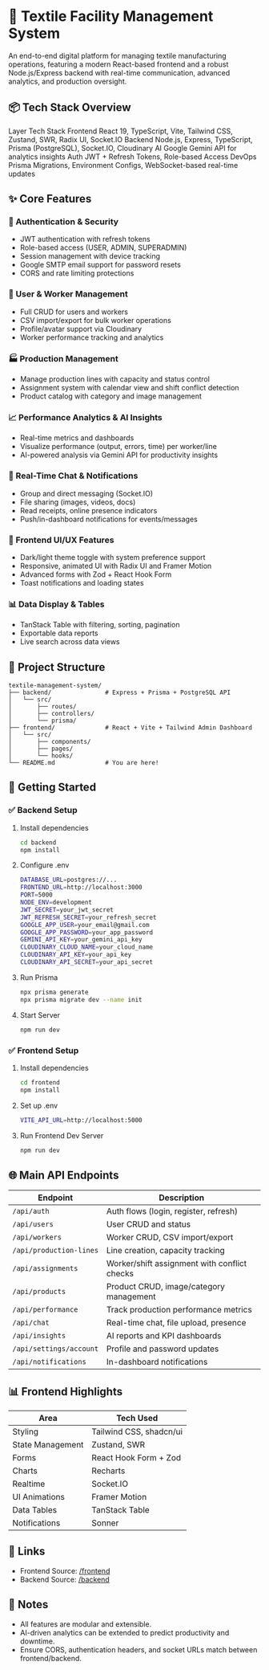 # 🧵 Textile Facility Management System

An end-to-end digital platform for managing textile manufacturing operations, featuring a modern React-based frontend and a robust Node.js/Express backend with real-time communication, advanced analytics, and production oversight.

## 📦 Tech Stack Overview
Layer	Tech Stack
Frontend	React 19, TypeScript, Vite, Tailwind CSS, Zustand, SWR, Radix UI, Socket.IO
Backend	Node.js, Express, TypeScript, Prisma (PostgreSQL), Socket.IO, Cloudinary
AI	Google Gemini API for analytics insights
Auth	JWT + Refresh Tokens, Role-based Access
DevOps	Prisma Migrations, Environment Configs, WebSocket-based real-time updates
## ✨ Core Features
### 🔐 Authentication & Security
- JWT authentication with refresh tokens
- Role-based access (USER, ADMIN, SUPERADMIN)
- Session management with device tracking
- Google SMTP email support for password resets
- CORS and rate limiting protections
### 👤 User & Worker Management
- Full CRUD for users and workers
- CSV import/export for bulk worker operations
- Profile/avatar support via Cloudinary
- Worker performance tracking and analytics
### 🏭 Production Management
- Manage production lines with capacity and status control
- Assignment system with calendar view and shift conflict detection
- Product catalog with category and image management
### 📈 Performance Analytics & AI Insights
- Real-time metrics and dashboards
- Visualize performance (output, errors, time) per worker/line
- AI-powered analysis via Gemini API for productivity insights
### 💬 Real-Time Chat & Notifications
- Group and direct messaging (Socket.IO)
- File sharing (images, videos, docs)
- Read receipts, online presence indicators
- Push/in-dashboard notifications for events/messages
### 🧩 Frontend UI/UX Features
- Dark/light theme toggle with system preference support
- Responsive, animated UI with Radix UI and Framer Motion
- Advanced forms with Zod + React Hook Form
- Toast notifications and loading states
### 📊 Data Display & Tables
- TanStack Table with filtering, sorting, pagination
- Exportable data reports
- Live search across data views

## 📁 Project Structure
```
textile-management-system/
├── backend/               # Express + Prisma + PostgreSQL API
│   └── src/
│       ├── routes/
│       ├── controllers/
│       └── prisma/
├── frontend/              # React + Vite + Tailwind Admin Dashboard
│   └── src/
│       ├── components/
│       ├── pages/
│       └── hooks/
└── README.md              # You are here!
```

## 🚀 Getting Started
### ✅ Backend Setup
1. Install dependencies
    ```bash
    cd backend
    npm install
    ```
2. Configure .env
    ```bash
    DATABASE_URL=postgres://...
    FRONTEND_URL=http://localhost:3000
    PORT=5000
    NODE_ENV=development
    JWT_SECRET=your_jwt_secret
    JWT_REFRESH_SECRET=your_refresh_secret
    GOOGLE_APP_USER=your_email@gmail.com
    GOOGLE_APP_PASSWORD=your_app_password
    GEMINI_API_KEY=your_gemini_api_key
    CLOUDINARY_CLOUD_NAME=your_cloud_name
    CLOUDINARY_API_KEY=your_api_key
    CLOUDINARY_API_SECRET=your_api_secret
    ```
3. Run Prisma
    ```bash
    npx prisma generate
    npx prisma migrate dev --name init
    ```
4. Start Server
    ```bash
    npm run dev
    ```
### ✅ Frontend Setup
1. Install dependencies
    ```bash
    cd frontend
    npm install
    ```
2. Set up .env
    ```bash
    VITE_API_URL=http://localhost:5000
    ```
3. Run Frontend Dev Server
    ```bash
    npm run dev
    ```
## 🌐 Main API Endpoints
| Endpoint                 | Description                                   |
|--------------------------|-----------------------------------------------|
| `/api/auth`              | Auth flows (login, register, refresh)         |
| `/api/users`             | User CRUD and status                          |
| `/api/workers`           | Worker CRUD, CSV import/export                |
| `/api/production-lines`  | Line creation, capacity tracking              |
| `/api/assignments`       | Worker/shift assignment with conflict checks  |
| `/api/products`          | Product CRUD, image/category management       |
| `/api/performance`       | Track production performance metrics          |
| `/api/chat`              | Real-time chat, file upload, presence         |
| `/api/insights`          | AI reports and KPI dashboards                 |
| `/api/settings/account`  | Profile and password updates                  |
| `/api/notifications`     | In-dashboard notifications                    |
## 📊 Frontend Highlights
| Area             | Tech Used               |
| ---------------- | ----------------------- |
| Styling          | Tailwind CSS, shadcn/ui |
| State Management | Zustand, SWR            |
| Forms            | React Hook Form + Zod   |
| Charts           | Recharts                |
| Realtime         | Socket.IO               |
| UI Animations    | Framer Motion           |
| Data Tables      | TanStack Table          |
| Notifications    | Sonner                  |
## 📎 Links
- Frontend Source: [/frontend](https://github.com/matthewmullins-creater/textile/tree/main/frontend)
- Backend Source: [/backend](https://github.com/matthewmullins-creater/textile/tree/main/backend)
## 🧪 Notes
- All features are modular and extensible.
- AI-driven analytics can be extended to predict productivity and downtime.
- Ensure CORS, authentication headers, and socket URLs match between frontend/backend.